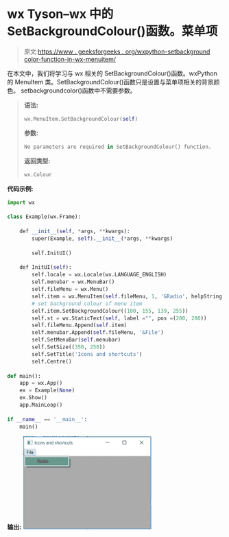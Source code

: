 # wx Tyson–wx 中的 SetBackgroundColour()函数。菜单项

> 原文:[https://www . geeksforgeeks . org/wxpython-setbackground color-function-in-wx-menuitem/](https://www.geeksforgeeks.org/wxpython-setbackgroundcolour-function-in-wx-menuitem/)

在本文中，我们将学习与 wx 相关的 SetBackgroundColour()函数。wxPython 的 MenuItem 类。SetBackgroundColour()函数只是设置与菜单项相关的背景颜色。
setbackgroundcolor()函数中不需要参数。

> **语法:**
> 
> ```py
> wx.MenuItem.SetBackgroundColour(self)
> 
> ```
> 
> **参数:**
> 
> ```py
> No parameters are required in SetBackgroundColour() function.
> 
> ```
> 
> **返回类型:**
> 
> ```py
> wx.Colour
> 
> ```

**代码示例:**

```py
import wx

class Example(wx.Frame):

    def __init__(self, *args, **kwargs):
        super(Example, self).__init__(*args, **kwargs)

        self.InitUI()

    def InitUI(self):
        self.locale = wx.Locale(wx.LANGUAGE_ENGLISH)
        self.menubar = wx.MenuBar()
        self.fileMenu = wx.Menu()
        self.item = wx.MenuItem(self.fileMenu, 1, '&Radio', helpString ="Check Help")
        # set background colour of menu item
        self.item.SetBackgroundColour((100, 155, 139, 255))
        self.st = wx.StaticText(self, label ="", pos =(200, 200))
        self.fileMenu.Append(self.item)
        self.menubar.Append(self.fileMenu, '&File')
        self.SetMenuBar(self.menubar)
        self.SetSize((350, 250))
        self.SetTitle('Icons and shortcuts')
        self.Centre()

def main():
    app = wx.App()
    ex = Example(None)
    ex.Show()
    app.MainLoop()

if __name__ == '__main__':
    main()
```

**输出:**
![](img/8767b1cb0d64c238f924624aa0cef39d.png)